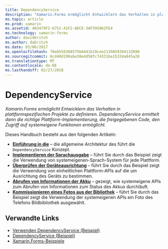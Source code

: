 ```yaml
---
title: DependencyService
description: "Xamarin.Forms ermöglicht Entwicklern das Verhalten in plattformspezifischen Projekte zu definieren. DependencyService ermittelt dann die richtige Plattform-Implementierung, die freigegebenen Code, den Zugriff auf systemeigene Funktionen ermöglicht."
ms.topic: article
ms.prod: xamarin
ms.assetid: 403479F2-6751-41F2-ADCE-3AF595062FE4
ms.technology: xamarin-forms
author: davidbritch
ms.author: dabritch
ms.date: 03/06/2017
ms.openlocfilehash: 70e6550368575b6441b19cee2139859204132090
ms.sourcegitcommit: 6cd40d190abe38edd50fc74331be15324a845a28
ms.translationtype: MT
ms.contentlocale: de-DE
ms.lasthandoff: 02/27/2018
---
```

# <a name="dependencyservice"></a>DependencyService

_Xamarin.Forms ermöglicht Entwicklern das Verhalten in plattformspezifischen Projekte zu definieren. DependencyService ermittelt dann die richtige Plattform-Implementierung, die freigegebenen Code, den Zugriff auf systemeigene Funktionen ermöglicht._

Dieses Handbuch besteht aus den folgenden Artikeln:

- **[Einführung in die](introduction.md)**  &ndash; die allgemeine Architektur des führt die `DependencyService` Konzept.
- **[Implementieren der Sprachausgabe](text-to-speech.md)**  &ndash; führt Sie durch das Beispiel zeigt die Verwendung von systemeigenen-Sprach-System für jede Plattform.
- **[Überprüfen der Geräteausrichtung](device-orientation.md)**  &ndash; führt Sie durch das Beispiel zeigt die Verwendung von einheitlichen Plattform-APIs auf die um Ausrichtung des Geräts zu bestimmen.
- **[Abrufen von Informationen der Akku](battery-info.md)**  &ndash; gezeigt, wie systemeigene APIs zum Abrufen von Informationen zum Status des Akkus durchläuft.
- **[Kommissionieren eines Fotos aus der Bibliothek](photo-picker.md)**  &ndash; führt Sie durch das Beispiel zeigt die Verwendung der systemeigenen APIs ein Foto des Telefons Bildbibliothek ausgewählt.


## <a name="related-links"></a>Verwandte Links

- [Verwenden DependencyService (Beispiel)](https://developer.xamarin.com/samples/UsingDependencyService)
- [DependencyService (Beispiel)](https://developer.xamarin.com/samples/xamarin-forms/DependencyService/DependencyServiceSample)
- [Xamarin.Forms-Beispiele](https://github.com/xamarin/xamarin-forms-samples)
